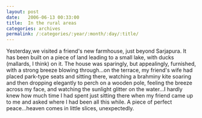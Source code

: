 ```yaml
---
layout: post
date:	2006-06-13 00:33:00
title:  In the rural areas
categories: archives
permalink: /:categories/:year/:month/:day/:title/
---
```

Yesterday,we visited a friend's new farmhouse, just beyond Sarjapura. It has been built on a piece of land leading to a small lake, with ducks (mallards, I think) on it. The house was sparingly, but appealingly, furnished, with a strong breeze blowing through...on the terrace, my friend's wife had placed park-type seats and sitting there, watching a brahminy kite soaring and then dropping elegantly to perch on a wooden pole, feeling the breeze across my face, and watching the sunlight glitter on the water...I hardly knew how much time I had spent just sitting there when my friend came up to me and asked where I had been all this while. A piece of perfect peace...heaven comes in little slices, unexpectedly.
